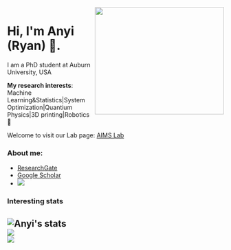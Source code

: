 <img align="right" width="300" height="250" src="https://images.unsplash.com/photo-1609347346277-f3abdf2f7106?ixid=MXwxMjA3fDB8MHxlZGl0b3JpYWwtZmVlZHw1fHx8ZW58MHx8fA%3D%3D&ixlib=rb-1.2.1&auto=format&fit=crop&w=500&q=60">


# Hi, I'm Anyi (Ryan) 👋.

I am a PhD student at Auburn University, USA

**My research interests**: Machine Learning&Statistics|System Optimization|Quantium Physics|3D printing|Robotics 🤖

Welcome to visit our Lab page: [AIMS Lab](www.auaims.net)
### About me:
- [ResearchGate](https://www.researchgate.net/profile/Anyi_Li2)
- [Google Scholar](https://scholar.google.com/citations?user=MZMFRPUAAAAJ&hl=en&oi=ao)
- [<img src="https://img.shields.io/badge/LinkedIn-0077B5?style=flat-square&logo=linkedin&logoColor=white" />](https://www.linkedin.com/in/anyi-ryan-li-0a9739175/)
### Interesting stats

![Anyi's stats](https://github-readme-stats.vercel.app/api?username=Openviewer&show_icons=true)
<br/>
<img src="https://github-readme-stats.vercel.app/api/top-langs/?username=Openviewer" />
<br/>
<img src="https://visitor-badge.laobi.icu/badge?page_id=Openviewer.Openviewer" />
---
